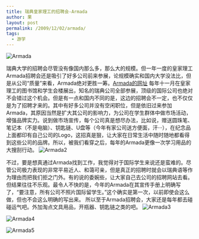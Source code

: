 ```yaml
---
title: 瑞典皇家理工的招聘会-Armada
author: 果
layout: post
permalink: /2009/12/02/armada/
tags:
  - 游学
---
```

![Armada](http://lh4.ggpht.com/_8QVjn5bCEU4/SxZLz2Vm_SI/AAAAAAAAa-o/LW3ZZ9Qzr-I/s144/DSC_0837.jpg)

瑞典大学的招聘会尽管没有像国内那么多，那么大的规模。但一年一度的皇家理工Armada招聘会还是吸引了好多公司前来参展，论规模确实和国内大学没法比，但是从公司“质量”来看，Armada绝对更胜一筹。[Armada的网址](http://en.armada.nu/)
每年十一月在皇家理工的图书馆和学生会楼展出，知名的瑞典公司全部参展，顶级的国际公司也绝对不会错过这个机会。但是有一点和国内不同的是，这边的招聘会不一定，也不仅仅是为了招聘才来的。其中有好多公司并没有空闲职位，但是依旧过来参加Armada，其原因当然是扩大其公司的影响力，为公司在学生群体中做市场活动，增强品牌实力。说到做市场宣传，每个公司真是想尽办法，比如说，赠送圆珠笔、笔记本（不是电脑）、钥匙链、U盘等（今年有家公司送方便面，汗···），在纪念品上面都印有自己公司的Logo，这招真是狠，让大家在日常生活中随时随地都看得到这些公司的品牌。所以，被我们看穿之后，每年的Armada更像一次学习用品的大搜刮行动。
![Armada2](http://lh3.ggpht.com/_8QVjn5bCEU4/SxZLx0FlB1I/AAAAAAAAa-A/hr__Ru2AS-o/s400/DSC_0815.jpg)

不过，要是想真通过Armada找到工作，我觉得对于国际学生来说还是蛮难的。尽管公司极力表现的非常平易近人、和蔼可亲，但是真正的招聘时就会以瑞典语等作为理由而把我们拒之门外。有的说的委婉些，让大家自己去公司的招聘网站去看。但结果往往不乐观。最令人不快的是，今年的Armada在其宣传手册上明确写了，“要注意，所有公司不照片国际留学生。”这个确实是第一次，以前即使会这么做，但也不会这么明确的写出来。
所以至于Armada招聘会，大家还是每年都去碰碰运气吧。外加淘点文具用品，开瓶器、钥匙链之类的吧。
![Armada3](http://lh5.ggpht.com/_8QVjn5bCEU4/SxZLyU29mVI/AAAAAAAAa-M/6ge_o-vVMMA/s400/DSC_0818.jpg)

![Armada4](http://lh5.ggpht.com/_8QVjn5bCEU4/SxZLy797rGI/AAAAAAAAa-U/dmnrXgp5JEM/s400/DSC_0820.jpg)

![Armada5](http://lh3.ggpht.com/_8QVjn5bCEU4/SxZLzXWvqHI/AAAAAAAAa-g/QR18K4PHyn0/s400/DSC_0823.jpg)
